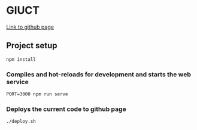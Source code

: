 # GIUCT

[Link to github page](https://kenjiiiw.github.io/proyectoUTN/)

## Project setup
```
npm install
```

### Compiles and hot-reloads for development and starts the web service
```
PORT=3000 npm run serve
```

### Deploys the current code to github page
```
./deploy.sh
```
